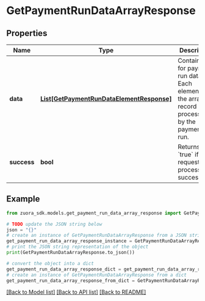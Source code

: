# GetPaymentRunDataArrayResponse


## Properties

Name | Type | Description | Notes
------------ | ------------- | ------------- | -------------
**data** | [**List[GetPaymentRunDataElementResponse]**](GetPaymentRunDataElementResponse.md) | Container for payment run data. Each element in the array is a record processed by the payment run.  | [optional] 
**success** | **bool** | Returns &#x60;true&#x60; if the request was processed successfully.  | [optional] 

## Example

```python
from zuora_sdk.models.get_payment_run_data_array_response import GetPaymentRunDataArrayResponse

# TODO update the JSON string below
json = "{}"
# create an instance of GetPaymentRunDataArrayResponse from a JSON string
get_payment_run_data_array_response_instance = GetPaymentRunDataArrayResponse.from_json(json)
# print the JSON string representation of the object
print(GetPaymentRunDataArrayResponse.to_json())

# convert the object into a dict
get_payment_run_data_array_response_dict = get_payment_run_data_array_response_instance.to_dict()
# create an instance of GetPaymentRunDataArrayResponse from a dict
get_payment_run_data_array_response_from_dict = GetPaymentRunDataArrayResponse.from_dict(get_payment_run_data_array_response_dict)
```
[[Back to Model list]](../README.md#documentation-for-models) [[Back to API list]](../README.md#documentation-for-api-endpoints) [[Back to README]](../README.md)


